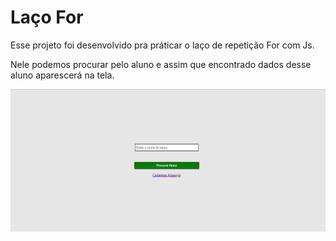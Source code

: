 # Laço For

Esse projeto foi desenvolvido pra práticar o laço de repetição For com Js.

Nele podemos procurar pelo aluno e assim que encontrado dados desse aluno aparescerá na tela.

![Logo](./assets/img/modelo.png)
